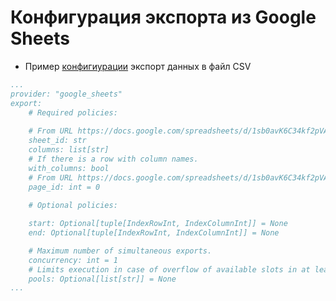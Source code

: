 # Конфигурация экспорта из Google Sheets

- Пример [конфигиурации](../../../examples/etl/google_sheets-csv.etl.yml) экспорт данных в файл CSV

```yaml
...
provider: "google_sheets"
export:
    # Required policies:
    
    # From URL https://docs.google.com/spreadsheets/d/1sb0avK6C34kf2pVARc5bAVLCK9pbF80c_hWTm10kRNU/edit#gid=0
    sheet_id: str
    columns: list[str]
    # If there is a row with column names.
    with_columns: bool
    # From URL https://docs.google.com/spreadsheets/d/1sb0avK6C34kf2pVARc5bAVLCK9pbF80c_hWTm10kRNU/edit#gid=0
    page_id: int = 0
    
    # Optional policies:

    start: Optional[tuple[IndexRowInt, IndexColumnInt]] = None
    end: Optional[tuple[IndexRowInt, IndexColumnInt]] = None

    # Maximum number of simultaneous exports.
    concurrency: int = 1
    # Limits execution in case of overflow of available slots in at least one of the specified pools.
    pools: Optional[list[str]] = None
...
```
